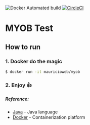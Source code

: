 ![Docker Automated build](https://img.shields.io/docker/automated/jrottenberg/ffmpeg.svg?maxAge=2592000)
[![CircleCI](https://circleci.com/gh/oandreazza/myob-payslip.svg?style=svg)](https://circleci.com/gh/oandreazza/myob-payslip)
# MYOB Test

## How to run

### 1. Docker do the magic
```sh
$ docker run -it mauricioweb/myob
```

### 2. Enjoy :thumbsup:

##### Reference:
 - [Java](https://www.java.com) - Java language
 - [Docker](https://docs.docker.com/) - Containerization platform